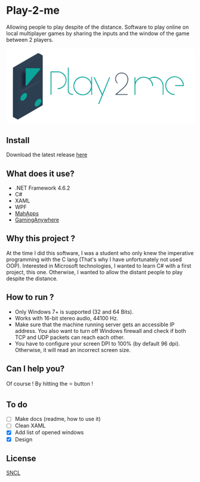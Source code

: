 # Play-2-me
Allowing people to play despite of the distance.
Software to play online on local multiplayer games by sharing the inputs and the window of the game between 2 players.

![Logo](https://github.com/BeaumerF/Play-2-me/blob/master/P2m/Client/img/logo.png)

## Install
Download the latest release [here](https://github.com/BeaumerF/Play-2-me/releases/download/v0.1-alpha/Play.2.me.rar)

## What does it use?
 - .NET Framework 4.6.2
 - C#
 - XAML
 - WPF
 - [MahApps](https://github.com/MahApps/MahApps.Metro)
 - [GamingAnywhere](https://github.com/chunying/gaminganywhere)
 
## Why this project ?
At the time I did this software, I was a student who only knew the imperative programming with the C lang (That's why I have unfortunately not used OOP). Interested in Microsoft technologies, I wanted to learn C# with a first project, this one.
Otherwise, I wanted to allow the distant people to play despite the distance.

## How to run ?
 - Only Windows 7+ is supported (32 and 64 Bits).
 - Works with 16-bit stereo audio, 44100 Hz.
 - Make sure that the machine running server gets an accessible IP address. You also want to turn off Windows firewall and check if both TCP and UDP packets can reach each other.
 - You have to configure your screen DPI to 100% (by default 96 dpi). Otherwise, it will read an incorrect screen size.

## Can I help you?
Of course ! By hitting the :star: button !

## To do
- [ ] Make docs (readme, how to use it)
- [ ] Clean XAML
- [x] Add list of opened windows
- [x] Design

## License
[SNCL](./LICENSE)

